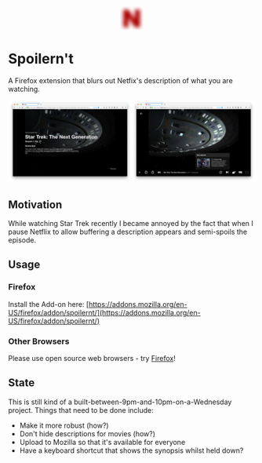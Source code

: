 <p align="center">
<img src="https://raw.githubusercontent.com/Jugale/spoilernt/master/icons/icon-48.png">
</p>

# Spoilern't
A Firefox extension that blurs out Netfix's description of what you are watching.

<p align="center">
  <img src="https://raw.githubusercontent.com/Jugale/spoilernt/master/screenshots/github.png">
</p>

## Motivation
While watching Star Trek recently I became annoyed by the fact that when I pause Netflix to allow buffering a description appears and semi-spoils the episode.

## Usage

### Firefox
Install the Add-on here: [https://addons.mozilla.org/en-US/firefox/addon/spoilernt/](https://addons.mozilla.org/en-US/firefox/addon/spoilernt/)

### Other Browsers
Please use open source web browsers - try [Firefox](https://www.mozilla.org/en-US/firefox/new/)!

## State
This is still kind of a built-between-9pm-and-10pm-on-a-Wednesday project. Things that need to be done include:

- Make it more robust (how?)
- Don't hide descriptions for movies (how?)
- Upload to Mozilla so that it's available for everyone
- Have a keyboard shortcut that shows the synopsis whilst held down?
